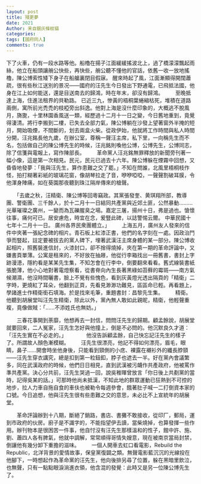 ```yaml
---
layout: post
title: 殘更夢
date: 2021
Author: 来自銀灰條紋貓
categories: 
tags: [國府同人]
comments: true
--- 
```

下了火車，仍有一段水路等他。船櫓在揚子江面緩緩搖波北上，過了橋濛濛飄起雨絲，他立在船頭讓艄公快些，再快些，艄公聽不懂他的官話，依舊一收一放地搖櫓，陳公博索性矮下身子在船艙裏閉目假寐。 醒來時起了風，江面漸顯得開闊蕭疏，很有些秋江送別的景况——國府的汪先生今日發出下野通電，已飛抵法國，他身在江上如何能送，還是目送南去的歸鴻，時在年末，卻沒有歸鴻。
　　至晚抵達上海，住進法租界的貝勒路。 已近三九，惨黃的梧桐葉蜷縮枯死，堆積在道路兩側，寓所前光禿禿的枝椏旁出斜逸。他對上海是沒什麼印象的，大概逃不脫風月，旖旎，十里林園香風送一類，經歷過十二月十一日之變，今日舊地重到，竟覺得淒清。將行李搬到二樓，已失去全部力氣，陳公博躺在沙發上望著窗外半掩的短月，開始吸煙，不間斷的，划去兩盒火柴。從政伊始，他就將工作時間與私人時間分開，汪兆銘長他九歲，在辦公室，尊稱一聲汪主席，私下里，一向稱先生而不名，包括做自己的陳公博先生的時候，汪兆銘則喚他公博，公博先生，公博同志，除了信箋與電報上，寫作陳部長。
　　革命黨人汪兆銘無罪釋放的新聞旁刊著一幅小像，這是第一次相見。民元，民元已過去十六年。陳公博躲在煙霧中回想，又昏昏地發夢：「我與汪先生，算作患難之交了罷。」不知在問誰，北風里梧桐枝作怪，拍打糊著彩紙的玻璃花窗，像胡琴拉走了音，咿咿啞啞，一聲聲割破耳膜，令他渾身陣痛，如在葵園那夜聽到珠江隔岸傳來的槍聲。

　　「去歲之秋，汪精衛、陳公博等回粵竊政。其黨張發奎、黄琪翔所部，教導團、警衛團、三千餘人，於十二月十一日結同共產黨與近郊土匪，公然暴動………光華璀璨之廣州，一變而為瓦礫腥臭之場。嘉定三屠，揚州十日，弗是過也。愴懷往事，痛何可已。居安慮危，時宜在念，爰豎此碑，以誌警惕云爾。
中華民國十七年十二月十一日。
廣州各界民衆團體立。」
　　上海五月，廣州友人發來的信件中夾著一張紀念碑的相片。青石板上紅漆正書，他們的名字刻在一處。因政治鬥爭而豎起，註定要被拔去的黨人碑下，埋著武漢汪主席身體的某一部分。陳公博收起相片，照舊裝進信封，火漆封口，卻不捨得燒掉，夾在第一期的革命評論中，又嫌書頁單薄。公寓是租來的，不好放在抽屜，他從行李箱找出一冊舊書，書封上字跡漫漶，隱約看是某某先生集，不知怎會在行李中，倒要翻來看看。舊式線裝書紙張脆薄，他小心地對著電燈察看，從書脊向內生長著黑綠如苔蘚的霉斑——南方氣候潮濕，他沒時間曬書，臉上不覺有些愧色，看到灰黃燈光透出隔頁的「精衛」二字時，更燒紅了耳朵，他翻到正頁，先看見渺渺功難見，區區命已輕。再看題上，學諸進士作精衛銜石填海。於是找來毛筆，重題書封：昌黎先生集。
　　精衛。他聽到胡展堂叫汪先生精衛，除此以外，黨內無人敢如此親昵，精衛，他輕聲重複，竟像做賊：「……不添姓氏也無妨。」

　　三春花事開到荼靡，他想再去一封信，問問汪先生的歸期。顧孟餘說，胡展堂就要回來，二人冤家，汪先生怎好與他撞上，倒是不必問的。他沉默良久才道：「汪先生實在不必走的。」　　
　　他沒告訴顧孟餘，自己快忘記汪先生的樣子了。所謂故人顏色漸模糊。
　　汪先生很漂亮，他記不得如何漂亮，眉毛，眼睛，鼻子……開會時坐他身後，只能看到頸側的小痣、裸露在襯衫外的纖長脖頸——汪先生穿衣講究，總是扣到第一粒鈕釦，脖子也遮去一半。好在黨內會議繁多，同在武漢政府的時候，他們日日相見，直到武漢被污衊作共產政府，他被罵作準共產黨。決心分共前，汪先生哭過一回，說吳稚暉曾放言「你日後上共剷黨的當時，記得吳某的話。」可那時他尚未抵漢，不知此地的群眾運動已狂熱到不可控的地步，拉人力車自拖自食的車伕也被勒令每週參會，餓著肚子喊一二打倒資本家的口號。今日追想，他與汪先生很有些患難之交的意思，未必比不上宣統年的胡展堂。

　　革命評論辦到十八期，斷絕了銷路，書店、書攤不敢接收，從印厂，郵局，運到市政府的伙房。廚子是不識字的，不能指望伊去讀，當柴燒掉，也算發揮一些作用。辦刊物本是很困苦一件事，他自忖沒有汪先生那樣溫和的性子，館中許、施、劉、蕭四人各有脾氣，他就中調解，常常順得哥情失嫂意，現在被南京當局封禁，倒讓他有幾分卸下重擔的滋味。
　　一個人開車去虹口看電影，Rebuild the Republic，北洋背景的愛情故事，保皇黨復闢之類。無聲電影藍沉沉的光線投在他腳下，一時想起作為革命黨的汪先生，他向後排另尋了位置，躲在黑暗里飲泣，也無聲，只有一點點眼淚淌進衣領，他含混的發覺：此時又是另一位陳公博先生了。
